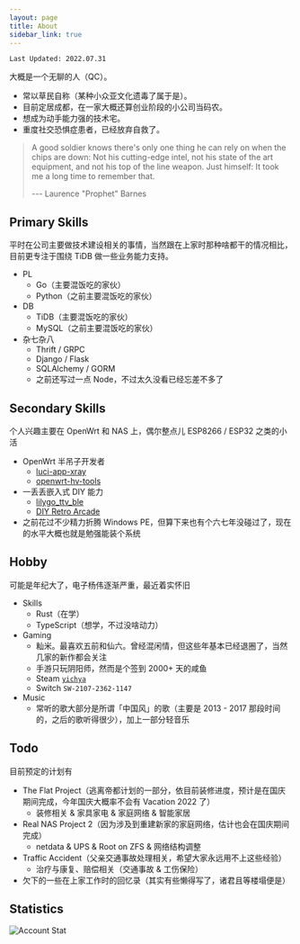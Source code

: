 ```yaml
---
layout: page
title: About
sidebar_link: true
---
```


`Last Updated: 2022.07.31`

大概是一个无聊的人（QC）。

* 常以草民自称（某种小众亚文化遗毒了属于是）。
* 目前定居成都，在一家大概还算创业阶段的小公司当码农。
* 想成为动手能力强的技术宅。
* 重度社交恐惧症患者，已经放弃自救了。

> A good soldier knows there's only one thing he can rely on when the chips are down: Not his cutting-edge intel, not his state of the art equipment, and not his top of the line weapon. Just himself: It took me a long time to remember that. 
>
> --- Laurence "Prophet" Barnes

## Primary Skills

平时在公司主要做技术建设相关的事情，当然跟在上家时那种啥都干的情况相比，目前更专注于围绕 TiDB 做一些业务能力支持。

* PL
    * Go（主要混饭吃的家伙）
    * Python（之前主要混饭吃的家伙）
* DB
    * TiDB（主要混饭吃的家伙）
    * MySQL（之前主要混饭吃的家伙）
* 杂七杂八
    * Thrift / GRPC
    * Django / Flask
    * SQLAlchemy / GORM
    * 之前还写过一点 Node，不过太久没看已经忘差不多了

## Secondary Skills

个人兴趣主要在 OpenWrt 和 NAS 上，偶尔整点儿 ESP8266 / ESP32 之类的小活

* OpenWrt 半吊子开发者
    * [luci-app-xray](https://github.com/yichya/luci-app-xray)
    * [openwrt-hv-tools](https://github.com/yichya/openwrt-hv-tools)
* 一丢丢嵌入式 DIY 能力
    * [lilygo_ttv_ble](https://github.com/yichya/lilygo_ttv_ble)
    * [DIY Retro Arcade](/diy-retro-arcade/)
* 之前花过不少精力折腾 Windows PE，但算下来也有个六七年没碰过了，现在的水平大概也就是勉强能装个系统

## Hobby

可能是年纪大了，电子杨伟逐渐严重，最近着实怀旧

* Skills
    * Rust（在学）
    * TypeScript（想学，不过没啥动力）
* Gaming
    * 籼米。最喜欢五前和仙六。曾经混闲情，但这些年基本已经退圈了，当然几家的新作都会关注
    * 手游只玩阴阳师，然而是个签到 2000+ 天的咸鱼
    * Steam [`yichya`](https://steamcommunity.com/id/yichya/)
    * Switch `SW-2107-2362-1147`
* Music
    * 常听的歌大部分是所谓「中国风」的歌（主要是 2013 - 2017 那段时间的，之后的歌听得很少），加上一部分轻音乐

## Todo

目前预定的计划有

* The Flat Project（逃离帝都计划的一部分，依目前装修进度，预计是在国庆期间完成，今年国庆大概率不会有 Vacation 2022 了）
    * 装修相关 & 家具家电 & 家庭网络 & 智能家居
* Real NAS Project 2（因为涉及到重建新家的家庭网络，估计也会在国庆期间完成）
    * netdata & UPS & Root on ZFS & 网络结构调整
* Traffic Accident（父亲交通事故处理相关，希望大家永远用不上这些经验）
    * 治疗与康复、赔偿相关（交通事故 & 工伤保险）
* 欠下的一些在上家工作时的回忆录（其实有些懒得写了，诸君且等楼塌便是）

## Statistics

![Account Stat](https://gh-stat.vercel.app/api?username=yichya&count_private=true&show_icons=true&hide_title=true&theme=graywhite&cache_seconds=1800)
